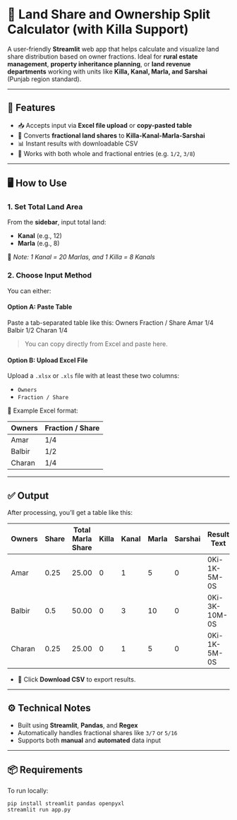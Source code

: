 # 📐 Land Share and Ownership Split Calculator (with Killa Support)

A user-friendly **Streamlit** web app that helps calculate and visualize land share distribution based on owner fractions. Ideal for **rural estate management**, **property inheritance planning**, or **land revenue departments** working with units like **Killa, Kanal, Marla, and Sarshai** (Punjab region standard).

---

## 🚀 Features

- 📥 Accepts input via **Excel file upload** or **copy-pasted table**
- 🧮 Converts **fractional land shares** to **Killa-Kanal-Marla-Sarshai**
- 📊 Instant results with downloadable CSV
- 🔢 Works with both whole and fractional entries (e.g. `1/2`, `3/8`)

---

## 🖥️ How to Use

### 1. Set Total Land Area
From the **sidebar**, input total land:
- **Kanal** (e.g., 12)
- **Marla** (e.g., 8)

📝 *Note: 1 Kanal = 20 Marlas, and 1 Killa = 8 Kanals*

### 2. Choose Input Method
You can either:

#### Option A: **Paste Table**
Paste a tab-separated table like this:
Owners Fraction / Share
Amar 1/4
Balbir 1/2
Charan 1/4

> You can copy directly from Excel and paste here.

#### Option B: **Upload Excel File**
Upload a `.xlsx` or `.xls` file with at least these two columns:
- `Owners`
- `Fraction / Share`

🧾 Example Excel format:

| Owners | Fraction / Share |
|--------|------------------|
| Amar   | 1/4              |
| Balbir | 1/2              |
| Charan | 1/4              |

---

## ✅ Output

After processing, you’ll get a table like this:

| Owners | Share | Total Marla Share | Killa | Kanal | Marla | Sarshai | Result Text      |
|--------|-------|-------------------|--------|--------|--------|----------|------------------|
| Amar   | 0.25  | 25.00             | 0      | 1      | 5      | 0        | 0Ki-1K-5M-0S     |
| Balbir | 0.5   | 50.00             | 0      | 3      | 10     | 0        | 0Ki-3K-10M-0S    |
| Charan | 0.25  | 25.00             | 0      | 1      | 5      | 0        | 0Ki-1K-5M-0S     |

- 💾 Click **Download CSV** to export results.

---

## ⚙️ Technical Notes

- Built using **Streamlit**, **Pandas**, and **Regex**
- Automatically handles fractional shares like `3/7` or `5/16`
- Supports both **manual** and **automated** data input

---

## 📦 Requirements

To run locally:

```bash
pip install streamlit pandas openpyxl
streamlit run app.py

